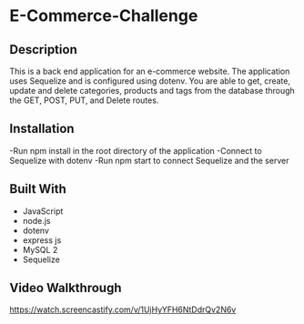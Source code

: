 # E-Commerce-Challenge

## Description

This is a back end application for an e-commerce website. The application uses Sequelize and is configured using dotenv. You are able to get, create, update and delete categories, products and tags from the database through the GET, POST, PUT, and Delete routes.

## Installation

-Run npm install in the root directory of the application
-Connect to Sequelize with dotenv
-Run npm start to connect Sequelize and the server

## Built With

- JavaScript
- node.js
- dotenv
- express js
- MySQL 2
- Sequelize

## Video Walkthrough

https://watch.screencastify.com/v/1UjHyYFH6NtDdrQv2N6v
